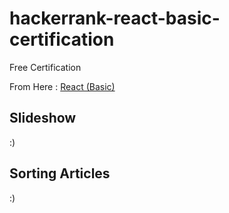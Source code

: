 ﻿# hackerrank-react-basic-certification
Free Certification

From Here : [React (Basic)](https://www.hackerrank.com/skills-verification/react_basic)

## Slideshow
:)

## Sorting Articles
:)
